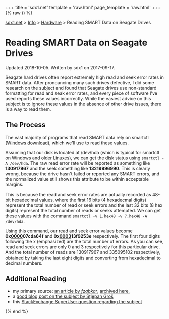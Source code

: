 +++
title = 'sdx1.net'
template = 'raw.html'
page_template = 'raw.html'
+++
{% raw () %}
<!DOCTYPE html>
<head>
    <title>Reading SMART Data on Seagate Drives - sdx1.net</title>
    <link href="/archive/sdx1/style.css" rel="stylesheet">
    <script type="text/javascript" src="/archive/sdx1/lightswitch.js"></script>
	<meta charset="UTF-8">
    <meta name="viewport" content="width=device-width, initial-scale=1"> 
    <meta name="theme-color" content="#333">
	<meta name="description" content="Lenovo's Corporate Discount, which currently uses the code NJ*PERKSEPP, offers a significant discount on expensive ThinkPads.">
</head>
<body>
    <nav>
        <a href="../../..">sdx1.net</a> > <a href="../..">Info</a> > <a href="../../#hardware">Hardware</a> > <a>Reading SMART Data on Seagate Drives</a>
    </nav>
    <div class="content">
        <h1>Reading SMART Data on Seagate Drives</h1>
		<p class="meta">Updated 2018-10-05. Written by sdx1 on 2017-09-17.</p>
        <p>Seagate hard drives often report extremely high read and seek error rates in SMART data. After pronouncing many such drives defective, I did some research on the subject and found that Seagate drives use non-standard formatting for read and seak error rates, and every piece of software I've used reports these values incorrectly. While the easiest advice on this subject is to ignore these values in the absence of other drive issues, there is a way to read them.</p>
		<h2>The Process</h2>
		<p>The vast majority of programs that read SMART data rely on smartctl (<a href="https://sourceforge.net/projects/smartmontools/files/latest/download?source=files" target="_blank">Windows download</a>), which we'll use to read these values.</p>
		<p>Assuming that our disk is located at /dev/hda (which is typical for smartctl on Windows and older Linuxes), we can get the disk status using <code>smartctl -A /dev/hda</code>. The raw read error rate will be reported as something like <strong>130917967</strong> and the seek something like <strong>13219996990</strong>. This is clearly wrong, because the drive hasn't failed or reported any SMART errors, and the normalized value still shows this attribute to be within acceptable margins.</p>
		<p>This is because the read and seek error rates are actually recorded as 48-bit hexadecimal values, where the first 16 bits (4 hexadecmal digits) represent the total number of read or seek errors and the last 32 bits (8 hex digits) represent the total number of reads or seeks attempted. We can get these values with the command <code>smartctl -v 1,hex48 -v 7,hex48 -A /dev/hda</code>.</p>
		<p>Using this command, our read and seek error values become <strong>0x<u>0000</u>07cda64f</strong> and <strong>0x<u>0003</u>13f9253e</strong> respectively. The first four digits following the x (emphasized) are the total number of errors. As you can see, read and seek errors are only 0 and 3 respectively for this particular drive. And the total number of reads are 130917967 and 335095102 respectively, obtained by taking the last eight digits and converting from hexadecimal to decimal numbers.</p>
		<h2>Additional Reading</h2>
		<ul>
			<li>my primary source: <a href="http://www.users.on.net/~fzabkar/HDD/Seagate_SER_RRER_HEC.html">an article by <em>fzabkar</em></a>, <a href="archive.html">archived here.</a></li>
			<li>a <a href="http://sgros.blogspot.com/2013/01/seagate-disk-smart-values.html">good blog post on the subject by Stjepan Groš</a></li>
			<li>this <a href="https://superuser.com/questions/393257/brand-new-seagate-hdd-has-high-raw-read-error-rate">StackExchange SuperUser question regarding the subject</a></li>
		</ul>
    </div>
</body>
{% end %}